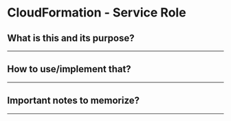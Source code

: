 # CloudFormation - Service Role

## What is this and its purpose?

---

## How to use/implement that?

---

## Important notes to memorize?

---
